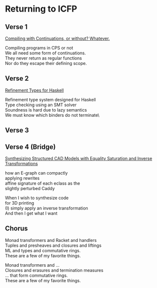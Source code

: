 # Returning to ICFP

## Verse 1

[Compiling with Continuations, or without?
Whatever.](https://dl.acm.org/doi/pdf/10.1145/3341643)

Compiling programs in CPS or not\
We all need some form of continuations.\
They never return as regular functions\
Nor do they escape their defining scope.

## Verse 2

[Refinement Types for Haskell](https://dl.acm.org/doi/10.1145/2628136.2628161)

Refinement type system designed for Haskell\
Type checking using an SMT solver\
Soundness is hard due to lazy semantics\
We must know which binders do not terminate\

## Verse 3

## Verse 4 (Bridge)

[Synthesizing Structured CAD Models with Equality Saturation and Inverse
Transformations](https://homes.cs.washington.edu/~cnandi/docs/pldi20-cr.pdf)

how an E-graph can compactly\
applying rewrites\
affine signature of each eclass as the\
slightly perturbed Caddy

When I wish to synthesize code\
for 3D printing\
(I) simply apply an inverse transformation\
And then I get what I want

## Chorus

Monad transformers and Racket and handlers\
Tuples and presheaves and closures and liftings\
ML and types and commutative rings.\
These are a few of my favorite things.

Monad transformers and ...\
Closures and erasures and termination measures\
... that form commutative rings.\
These are a few of my favorite things.
